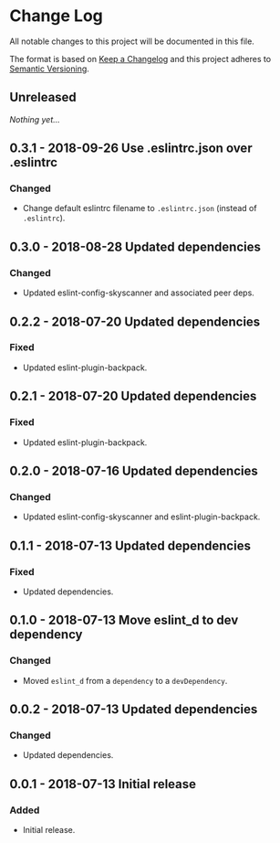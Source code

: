 # Change Log

All notable changes to this project will be documented in this file.

The format is based on [Keep a Changelog](http://keepachangelog.com/)
and this project adheres to [Semantic Versioning](http://semver.org/).

## Unreleased

_Nothing yet..._

## 0.3.1 - 2018-09-26 Use .eslintrc.json over .eslintrc

### Changed
- Change default eslintrc filename to `.eslintrc.json` (instead of `.eslintrc`).

## 0.3.0 - 2018-08-28 Updated dependencies

### Changed
- Updated eslint-config-skyscanner and associated peer deps.

## 0.2.2 - 2018-07-20 Updated dependencies

### Fixed
- Updated eslint-plugin-backpack.

## 0.2.1 - 2018-07-20 Updated dependencies

### Fixed
- Updated eslint-plugin-backpack.

## 0.2.0 - 2018-07-16 Updated dependencies

### Changed
- Updated eslint-config-skyscanner and eslint-plugin-backpack.

## 0.1.1 - 2018-07-13 Updated dependencies

### Fixed
- Updated dependencies.

## 0.1.0 - 2018-07-13 Move eslint_d to dev dependency

### Changed
- Moved `eslint_d` from a `dependency` to a `devDependency`.

## 0.0.2 - 2018-07-13 Updated dependencies

### Changed
- Updated dependencies.

## 0.0.1 - 2018-07-13 Initial release

### Added
- Initial release.
